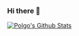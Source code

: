 ### Hi there 👋
[![Polgo's Github Stats](https://github-readme-stats.vercel.app/api?username=dinogomez)](https://github.com/anuraghazra/github-readme-stats)

<!--
**dinogomez/dinogomez** is a ✨ _special_ ✨ repository because its `README.md` (this file) appears on your GitHub profile.

Here are some ideas to get you started:

- 🔭 I’m currently working on ...
- 🌱 I’m currently learning ...
- 👯 I’m looking to collaborate on ...
- 🤔 I’m looking for help with ...
- 💬 Ask me about ...
- 📫 How to reach me: ...
- 😄 Pronouns: ...
- ⚡ Fun fact: ...
-->

